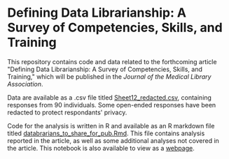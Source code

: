 # Defining Data Librarianship: A Survey of Competencies, Skills, and Training

This repository contains code and data related to the forthcoming article "Defining Data Librarianship: A Survey of Competencies, Skills, and Training," which will be published in the *Journal of the Medical Library Association*.

Data are available as a .csv file titled [Sheet12_redacted.csv](https://github.com/informationista/JMLA_Databrarians/blob/master/Sheet_12_redacted.csv), containing responses from 90 individuals.  Some open-ended responses have been redacted to protect respondants' privacy. 

Code for the analysis is written in R and available as an R markdown file titled [databrarians_to_share_for_pub.Rmd](https://github.com/informationista/JMLA_Databrarians/blob/master/databrarians_to_share_for_pub.Rmd). This file contains analysis reported in the article, as well as some additional analyses not covered in the article. This notebook is also available to view as a [webpage](http://rpubs.com/purplegenie/jmla_datalib_survey_final).

